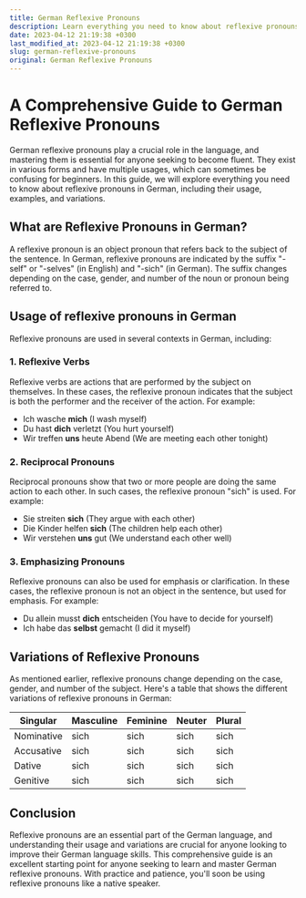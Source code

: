 ```yaml
---
title: German Reflexive Pronouns
description: Learn everything you need to know about reflexive pronouns in German, including their usage, examples, and variations.
date: 2023-04-12 21:19:38 +0300
last_modified_at: 2023-04-12 21:19:38 +0300
slug: german-reflexive-pronouns
original: German Reflexive Pronouns
---
```

# A Comprehensive Guide to German Reflexive Pronouns 

German reflexive pronouns play a crucial role in the language, and mastering them is essential for anyone seeking to become fluent. They exist in various forms and have multiple usages, which can sometimes be confusing for beginners. In this guide, we will explore everything you need to know about reflexive pronouns in German, including their usage, examples, and variations. 

## What are Reflexive Pronouns in German? 

A reflexive pronoun is an object pronoun that refers back to the subject of the sentence. In German, reflexive pronouns are indicated by the suffix "-self" or "-selves" (in English) and "-sich" (in German). The suffix changes depending on the case, gender, and number of the noun or pronoun being referred to. 

## Usage of reflexive pronouns in German 

Reflexive pronouns are used in several contexts in German, including: 

### 1. Reflexive Verbs 

Reflexive verbs are actions that are performed by the subject on themselves. In these cases, the reflexive pronoun indicates that the subject is both the performer and the receiver of the action. For example: 

- Ich wasche **mich** (I wash myself)
- Du hast **dich** verletzt (You hurt yourself)
- Wir treffen **uns** heute Abend (We are meeting each other tonight)

### 2. Reciprocal Pronouns 

Reciprocal pronouns show that two or more people are doing the same action to each other. In such cases, the reflexive pronoun "sich" is used. For example: 

- Sie streiten **sich** (They argue with each other)
- Die Kinder helfen **sich** (The children help each other)
- Wir verstehen **uns** gut (We understand each other well)

### 3. Emphasizing Pronouns 

Reflexive pronouns can also be used for emphasis or clarification. In these cases, the reflexive pronoun is not an object in the sentence, but used for emphasis. For example: 

- Du allein musst **dich** entscheiden (You have to decide for yourself)
- Ich habe das **selbst** gemacht (I did it myself) 

## Variations of Reflexive Pronouns 

As mentioned earlier, reflexive pronouns change depending on the case, gender, and number of the subject. Here's a table that shows the different variations of reflexive pronouns in German: 

| Singular | Masculine | Feminine | Neuter | Plural |
|----------|-----------|----------|--------|--------|
| Nominative | sich     | sich     | sich   | sich   |
| Accusative| sich     | sich     | sich   | sich   |
| Dative    | sich     | sich     | sich   | sich   |
| Genitive  | sich     | sich     | sich   | sich   |

## Conclusion

Reflexive pronouns are an essential part of the German language, and understanding their usage and variations are crucial for anyone looking to improve their German language skills. This comprehensive guide is an excellent starting point for anyone seeking to learn and master German reflexive pronouns. With practice and patience, you'll soon be using reflexive pronouns like a native speaker.